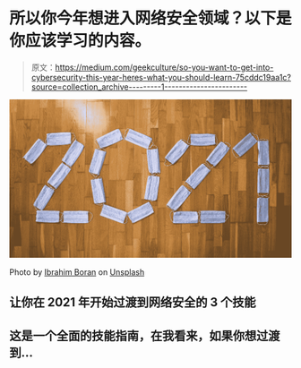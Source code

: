 # 所以你今年想进入网络安全领域？以下是你应该学习的内容。

> 原文：<https://medium.com/geekculture/so-you-want-to-get-into-cybersecurity-this-year-heres-what-you-should-learn-75cddc19aa1c?source=collection_archive---------1----------------------->

![](img/f3639487e0c2406138b81374ae8ea827.png)

Photo by [Ibrahim Boran](https://unsplash.com/@ibrahimboran?utm_source=medium&utm_medium=referral) on [Unsplash](https://unsplash.com?utm_source=medium&utm_medium=referral)

## 让你在 2021 年开始过渡到网络安全的 3 个技能

## 这是一个全面的技能指南，在我看来，如果你想过渡到…